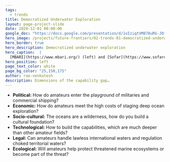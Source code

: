 ```yaml
---
tags:
  - trends
title: Democratized Underwater Exploration
layout: page-project-slide
date: 2020-12-01 00:00:00
google_doc: "https://docs.google.com/presentation/d/1oIziqtVM878uRG-JOfrQNvGFsQWKP_S_W8cLkhQlXvA/edit#slide=id.g8f42444074_0_71"
hero_image: /projects/future-frontiers/02-trends-01-democratized-underwater-exploration-03.jpg
hero_border: true
hero_description: Democratized underwater exploration
hero_caption:  |
  [MBARI](https://www.mbari.org/) (left) and [Sofar](https://www.sofarocean.com/products/trident) (right)
hero_position: left
page_text_color: white
page_bg_color: "25,150,175"
author: rao-venkatesh
description: Dimensions of the capability gap…
---
```

- **Political:** How do amateurs enter the playground of militaries and commercial shipping?
- **Economic:** How do amateurs meet the high costs of staging deep ocean exploration?
- **Socio-cultural:** The oceans are a wilderness, how do you build a cultural foundation?
- **Technological:** How to build the capabilities, which are much deeper than other amateur fields?
- **Legal:** Can amateurs handle lawless international waters and regulation choked territorial waters?
- **Ecological:** Will amateurs help protect threatened marine ecosystems or become part of the threat?
